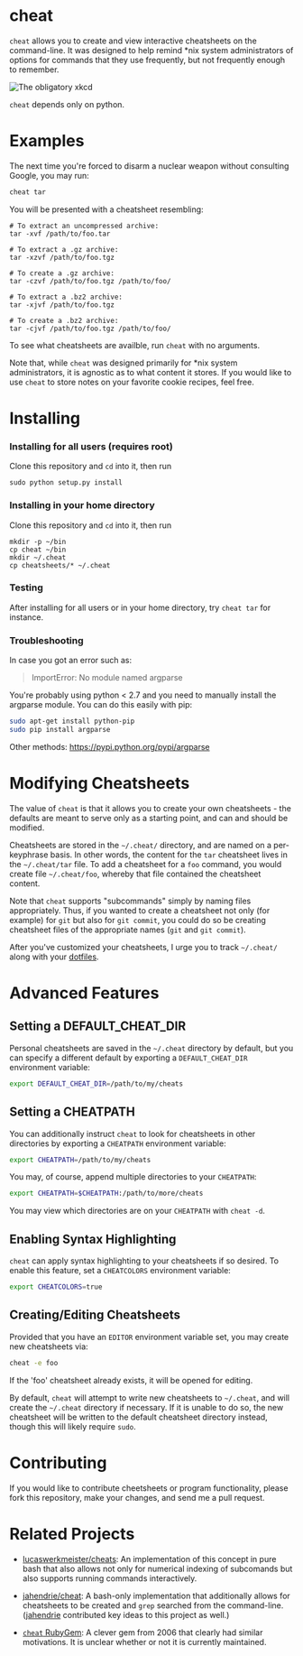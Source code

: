 cheat
=====
`cheat` allows you to create and view interactive cheatsheets on the
command-line. It was designed to help remind \*nix system administrators of
options for commands that they use frequently, but not frequently enough to
remember.

![The obligatory xkcd](http://imgs.xkcd.com/comics/tar.png 'The obligatory xkcd')

`cheat` depends only on python.


Examples
========
The next time you're forced to disarm a nuclear weapon without consulting
Google, you may run:

```sh
cheat tar
```

You will be presented with a cheatsheet resembling:

```text
# To extract an uncompressed archive: 
tar -xvf /path/to/foo.tar

# To extract a .gz archive:
tar -xzvf /path/to/foo.tgz

# To create a .gz archive:
tar -czvf /path/to/foo.tgz /path/to/foo/

# To extract a .bz2 archive:
tar -xjvf /path/to/foo.tgz

# To create a .bz2 archive:
tar -cjvf /path/to/foo.tgz /path/to/foo/
```

To see what cheatsheets are availble, run `cheat` with no arguments.

Note that, while `cheat` was designed primarily for *nix system administrators,
it is agnostic as to what content it stores. If you would like to use `cheat`
to store notes on your favorite cookie recipes, feel free.


Installing
==========

### Installing for all users (requires root)

Clone this repository and `cd` into it, then run

    sudo python setup.py install

### Installing in your home directory

Clone this repository and `cd` into it, then run

    mkdir -p ~/bin
    cp cheat ~/bin
    mkdir ~/.cheat
    cp cheatsheets/* ~/.cheat

### Testing

After installing for all users or in your home directory, try `cheat tar` for instance.

### Troubleshooting

In case you got an error such as:
> ImportError: No module named argparse

You're probably using python < 2.7 and you need to manually install the argparse module.
You can do this easily with pip:
```bash
sudo apt-get install python-pip
sudo pip install argparse
```
Other methods: https://pypi.python.org/pypi/argparse

Modifying Cheatsheets
=====================
The value of `cheat` is that it allows you to create your own cheatsheets - the
defaults are meant to serve only as a starting point, and can and should be
modified.

Cheatsheets are stored in the `~/.cheat/` directory, and are named on a
per-keyphrase basis. In other words, the content for the `tar` cheatsheet lives
in the `~/.cheat/tar` file. To add a cheatsheet for a `foo` command, you would
create file `~/.cheat/foo`, whereby that file contained the cheatsheet content.

Note that `cheat` supports "subcommands" simply by naming files appropriately.
Thus, if you wanted to create a cheatsheet not only (for example) for `git` but
also for `git commit`, you could do so be creating cheatsheet files of the
appropriate names (`git` and `git commit`).

After you've customized your cheatsheets, I urge you to track `~/.cheat/` along
with your [dotfiles][].


Advanced Features
=================

Setting a DEFAULT_CHEAT_DIR
---------------------------
Personal cheatsheets are saved in the `~/.cheat` directory by default, but you
can specify a different default by exporting a `DEFAULT_CHEAT_DIR` environment
variable:

```bash
export DEFAULT_CHEAT_DIR=/path/to/my/cheats
```

Setting a CHEATPATH
-------------------
You can additionally instruct `cheat` to look for cheatsheets in other
directories by exporting a `CHEATPATH` environment variable:

```bash
export CHEATPATH=/path/to/my/cheats
```

You may, of course, append multiple directories to your `CHEATPATH`:

```bash
export CHEATPATH=$CHEATPATH:/path/to/more/cheats
```

You may view which directories are on your `CHEATPATH` with `cheat -d`.

Enabling Syntax Highlighting
----------------------------
`cheat` can apply syntax highlighting to your cheatsheets if so desired. To
enable this feature, set a `CHEATCOLORS` environment variable:

```bash
export CHEATCOLORS=true
```

Creating/Editing Cheatsheets
----------------------------
Provided that you have an `EDITOR` environment variable set, you may create new
cheatsheets via:

```bash
cheat -e foo
```

If the 'foo' cheatsheet already exists, it will be opened for editing.

By default, `cheat` will attempt to write new cheatsheets to `~/.cheat`, and
will create the `~/.cheat` directory if necessary. If it is unable to do so,
the new cheatsheet will be written to the default cheatsheet directory instead,
though this will likely require `sudo`.


Contributing
============
If you would like to contribute cheetsheets or program functionality, please
fork this repository, make your changes, and send me a pull request.


Related Projects
================

- [lucaswerkmeister/cheats][1]: An implementation of this concept in pure bash
  that also allows not only for numerical indexing of subcomands but also
  supports running commands interactively.

- [jahendrie/cheat][2]: A bash-only implementation that additionally allows for
  cheatsheets to be created and `grep` searched from the command-line.
  ([jahendrie][] contributed key ideas to this project as well.)

- [`cheat` RubyGem][3]: A clever gem from 2006 that clearly had similar
  motivations. It is unclear whether or not it is currently maintained.


[dotfiles]:  http://dotfiles.github.io/
[jahendrie]: https://github.com/jahendrie
[1]:         https://github.com/lucaswerkmeister/cheats   
[2]:         https://github.com/jahendrie/cheat
[3]:         http://errtheblog.com/posts/21-cheat
[4]:         https://github.com/chrisallenlane/cheat/pull/77
